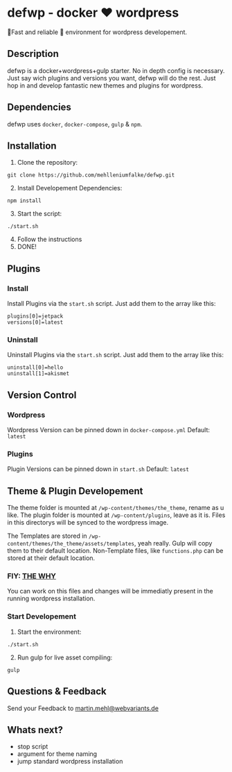 # defwp - docker :heart: wordpress
:rocket:Fast and reliable :whale: environment for wordpress developement.

## Description
defwp is a docker+wordpress+gulp starter. No in depth config is necessary.
Just say wich plugins and versions you want, defwp will do the rest. Just hop in and
develop fantastic new themes and plugins for wordpress.

## Dependencies
defwp uses `docker`, `docker-compose`, `gulp` & `npm`.


## Installation
1. Clone the repository:
```
git clone https://github.com/mehlleniumfalke/defwp.git
```

2. Install Developement Dependencies:
```
npm install
```

3. Start the script:
```
./start.sh
```
4. Follow the instructions
5. DONE!

## Plugins
### Install
Install Plugins via the `start.sh` script. Just add them to the array like this:
```
plugins[0]=jetpack
versions[0]=latest
```

### Uninstall
Uninstall Plugins via the `start.sh` script. Just add them to the array like this:
```
uninstall[0]=hello
uninstall[1]=akismet
```


## Version Control
### Wordpress
Wordpress Version can be pinned down in `docker-compose.yml`
Default: `latest`

### Plugins
Plugin Versions can be pinned down in `start.sh`
Default: `latest`


## Theme & Plugin Developement

The theme folder is mounted at `/wp-content/themes/the_theme`, rename as u like.
The plugin folder is mounted at `/wp-content/plugins`, leave as it is.
Files in this directorys will be synced to the wordpress image.

The Templates are stored in `/wp-content/themes/the_theme/assets/templates`, yeah really.
Gulp will copy them to their default location.
Non-Template files, like `functions.php` can be stored at their default location.

### FIY: [THE WHY](https://visible.vc/engineering/asset-pipeline-for-wordpress-theme-development/)

You can work on this files and changes will be immediatly present in the running wordpress installation.


### Start Developement
1. Start the environment:
```
./start.sh
```
2. Run gulp for live asset compiling:
```
gulp
```


## Questions & Feedback
Send your Feedback to martin.mehl@webvariants.de

## Whats next?
- stop script
- argument for theme naming
- jump standard wordpress installation